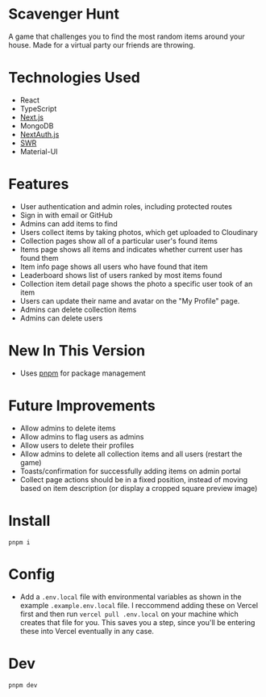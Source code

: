 # Scavenger Hunt

A game that challenges you to find the most random items around your house. Made for a virtual party our friends are throwing.

# Technologies Used

- React
- TypeScript
- [Next.js](https://nextjs.org)
- MongoDB
- [NextAuth.js](https://next-auth.js.org)
- [SWR](https://swr.vercel.app)
- Material-UI

# Features

- User authentication and admin roles, including protected routes
- Sign in with email or GitHub
- Admins can add items to find
- Users collect items by taking photos, which get uploaded to Cloudinary
- Collection pages show all of a particular user's found items
- Items page shows all items and indicates whether current user has found them
- Item info page shows all users who have found that item
- Leaderboard shows list of users ranked by most items found
- Collection item detail page shows the photo a specific user took of an item
- Users can update their name and avatar on the "My Profile" page.
- Admins can delete collection items
- Admins can delete users

# New In This Version

- Uses [pnpm](https://pnpm.io) for package management

# Future Improvements

- Allow admins to delete items
- Allow admins to flag users as admins
- Allow users to delete their profiles
- Allow admins to delete all collection items and all users (restart the game)
- Toasts/confirmation for successfully adding items on admin portal
- Collect page actions should be in a fixed position, instead of moving based on item description (or display a cropped square preview image)

# Install

`pnpm i`

# Config

- Add a `.env.local` file with environmental variables as shown in the example `.example.env.local` file. I reccommend adding these on Vercel first and then run `vercel pull .env.local` on your machine which creates that file for you. This saves you a step, since you'll be entering these into Vercel eventually in any case.

# Dev

`pnpm dev`
